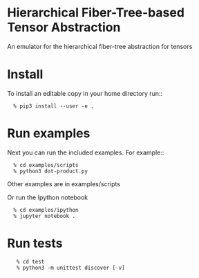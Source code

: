 Hierarchical Fiber-Tree-based Tensor Abstraction
==================================================

An emulator for the hierarchical fiber-tree abstraction for tensors

Install
=======

To install an editable copy in your home directory run::

```
  % pip3 install --user -e .
```

Run examples
============
Next you can run the included examples. For example::

```
  % cd examples/scripts
  % python3 dot-product.py
```

Other examples are in examples/scripts

Or run the Ipython notebook

```
  % cd examples/ipython
  % jupyter notebook .
```

Run tests
=========

```
   % cd test
   % python3 -m unittest discover [-v]
```

